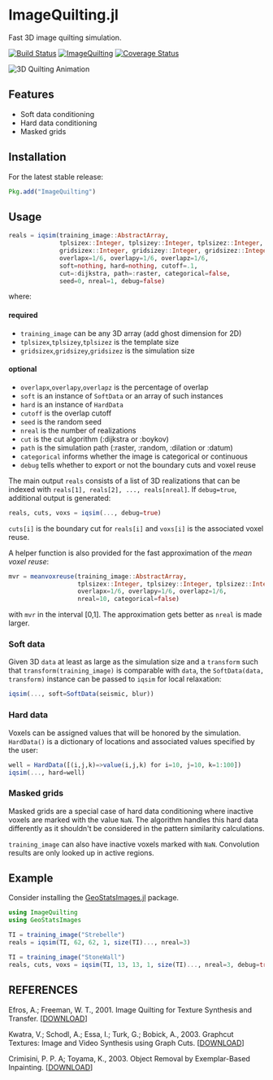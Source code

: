 ImageQuilting.jl
================

Fast 3D image quilting simulation.

[![Build Status](https://travis-ci.org/juliohm/ImageQuilting.jl.svg?branch=master)](https://travis-ci.org/juliohm/ImageQuilting.jl)
[![ImageQuilting](http://pkg.julialang.org/badges/ImageQuilting_0.4.svg)](http://pkg.julialang.org/?pkg=ImageQuilting&ver=0.4)
[![Coverage Status](https://coveralls.io/repos/juliohm/ImageQuilting.jl/badge.svg?branch=master)](https://coveralls.io/r/juliohm/ImageQuilting.jl?branch=master)

![3D Quilting Animation](quilting.gif)

Features
--------

* Soft data conditioning
* Hard data conditioning
* Masked grids

Installation
------------

For the latest stable release:

```julia
Pkg.add("ImageQuilting")
```

Usage
-----

```julia
reals = iqsim(training_image::AbstractArray,
              tplsizex::Integer, tplsizey::Integer, tplsizez::Integer,
              gridsizex::Integer, gridsizey::Integer, gridsizez::Integer;
              overlapx=1/6, overlapy=1/6, overlapz=1/6,
              soft=nothing, hard=nothing, cutoff=.1,
              cut=:dijkstra, path=:raster, categorical=false,
              seed=0, nreal=1, debug=false)
```

where:

#### required

* `training_image` can be any 3D array (add ghost dimension for 2D)
* `tplsizex`,`tplsizey`,`tplsizez` is the template size
* `gridsizex`,`gridsizey`,`gridsizez` is the simulation size

#### optional

* `overlapx`,`overlapy`,`overlapz` is the percentage of overlap
* `soft` is an instance of `SoftData` or an array of such instances
* `hard` is an instance of `HardData`
* `cutoff` is the overlap cutoff
* `seed` is the random seed
* `nreal` is the number of realizations
* `cut` is the cut algorithm (:dijkstra or :boykov)
* `path` is the simulation path (:raster, :random, :dilation or :datum)
* `categorical` informs whether the image is categorical or continuous
* `debug` tells whether to export or not the boundary cuts and voxel reuse

The main output `reals` consists of a list of 3D realizations that can be indexed with
`reals[1], reals[2], ..., reals[nreal]`. If `debug=true`, additional output is generated:

```julia
reals, cuts, voxs = iqsim(..., debug=true)
```

`cuts[i]` is the boundary cut for `reals[i]` and `voxs[i]` is the associated voxel reuse.

A helper function is also provided for the fast approximation of the *mean voxel reuse*:

```julia
mvr = meanvoxreuse(training_image::AbstractArray,
                   tplsizex::Integer, tplsizey::Integer, tplsizez::Integer;
                   overlapx=1/6, overlapy=1/6, overlapz=1/6,
                   nreal=10, categorical=false)
```

with `mvr` in the interval [0,1]. The approximation gets better as `nreal` is made larger.

### Soft data

Given 3D `data` at least as large as the simulation size and a `transform` such that
`transform(training_image)` is comparable with `data`, the `SoftData(data, transform)`
instance can be passed to `iqsim` for local relaxation:

```julia
iqsim(..., soft=SoftData(seismic, blur))
```

### Hard data

Voxels can be assigned values that will be honored by the simulation. `HardData()` is a dictionary of locations and associated values specified by the user:

```julia
well = HardData([(i,j,k)=>value(i,j,k) for i=10, j=10, k=1:100])
iqsim(..., hard=well)
```

### Masked grids

Masked grids are a special case of hard data conditioning where inactive voxels are marked with the value `NaN`. The algorithm handles this hard data differently as it shouldn't be considered in the pattern similarity calculations.

`training_image` can also have inactive voxels marked with `NaN`. Convolution results are only looked up in active regions.

Example
-------

Consider installing the [GeoStatsImages.jl](https://github.com/juliohm/GeoStatsImages.jl) package.

```julia
using ImageQuilting
using GeoStatsImages

TI = training_image("Strebelle")
reals = iqsim(TI, 62, 62, 1, size(TI)..., nreal=3)

TI = training_image("StoneWall")
reals, cuts, voxs = iqsim(TI, 13, 13, 1, size(TI)..., nreal=3, debug=true)
```

REFERENCES
----------

Efros, A.; Freeman, W. T., 2001. Image Quilting for Texture Synthesis and Transfer. [[DOWNLOAD](http://graphics.cs.cmu.edu/people/efros/research/quilting.html)]

Kwatra, V.; Schodl, A.; Essa, I.; Turk, G.; Bobick, A., 2003. Graphcut Textures: Image and Video Synthesis using Graph Cuts. [[DOWNLOAD](http://www.cc.gatech.edu/~turk/my_papers/graph_cuts.pdf)]

Crimisini, P. P. A; Toyama, K., 2003. Object Removal by Exemplar-Based Inpainting. [[DOWNLOAD](http://research.microsoft.com/pubs/67273/criminisi_cvpr2003.pdf)]
